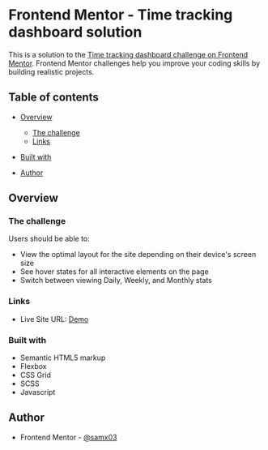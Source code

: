 # Frontend Mentor - Time tracking dashboard solution

This is a solution to the [Time tracking dashboard challenge on Frontend Mentor](https://www.frontendmentor.io/challenges/time-tracking-dashboard-UIQ7167Jw). Frontend Mentor challenges help you improve your coding skills by building realistic projects. 

## Table of contents

- [Overview](#overview)
  - [The challenge](#the-challenge)
  - [Links](#links)

- [Built with](#built-with)
- [Author](#author)


## Overview

### The challenge

Users should be able to:

- View the optimal layout for the site depending on their device's screen size
- See hover states for all interactive elements on the page
- Switch between viewing Daily, Weekly, and Monthly stats

### Links
- Live Site URL: [Demo](https://timeetrackingdashboard.netlify.app/)

### Built with

- Semantic HTML5 markup
- Flexbox
- CSS Grid
- SCSS
- Javascript

## Author
- Frontend Mentor - [@samx03](https://www.frontendmentor.io/profile/samx03)
